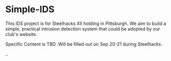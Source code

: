 # Simple-IDS
This IDS project is for Steelhacks XII holding in Pittsburgh. We aim to build a simple, practical intrusion detection system that could be adopted by our club's website.

Specific Content is TBD. Will be filled out on Sep 20-21 during Steelhacks.

..

